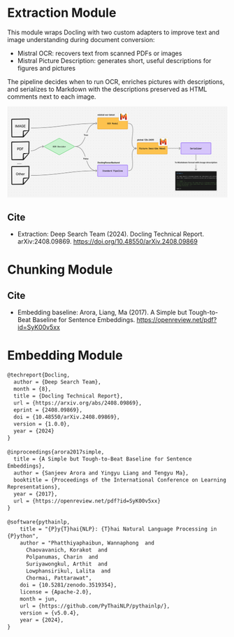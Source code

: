 # Extraction Module

This module wraps Docling with two custom adapters to improve text and image understanding during document conversion:

- Mistral OCR: recovers text from scanned PDFs or images
- Mistral Picture Description: generates short, useful descriptions for figures and pictures

The pipeline decides when to run OCR, enriches pictures with descriptions, and serializes to Markdown with the descriptions preserved as HTML comments next to each image.

![Extraction Flow](asset/extraction_flow.png)

## Cite

- Extraction: Deep Search Team (2024). Docling Technical Report. arXiv:2408.09869. https://doi.org/10.48550/arXiv.2408.09869

# Chunking Module
## Cite
- Embedding baseline: Arora, Liang, Ma (2017). A Simple but Tough-to-Beat Baseline for Sentence Embeddings. https://openreview.net/pdf?id=SyK00v5xx

# Embedding Module
 
 

```
@techreport{Docling,
  author = {Deep Search Team},
  month = {8},
  title = {Docling Technical Report},
  url = {https://arxiv.org/abs/2408.09869},
  eprint = {2408.09869},
  doi = {10.48550/arXiv.2408.09869},
  version = {1.0.0},
  year = {2024}
}

@inproceedings{arora2017simple,
  title = {A Simple but Tough-to-Beat Baseline for Sentence Embeddings},
  author = {Sanjeev Arora and Yingyu Liang and Tengyu Ma},
  booktitle = {Proceedings of the International Conference on Learning Representations},
  year = {2017},
  url = {https://openreview.net/pdf?id=SyK00v5xx}
}

@software{pythainlp,
    title = "{P}y{T}hai{NLP}: {T}hai Natural Language Processing in {P}ython",
    author = "Phatthiyaphaibun, Wannaphong  and
      Chaovavanich, Korakot  and
      Polpanumas, Charin  and
      Suriyawongkul, Arthit  and
      Lowphansirikul, Lalita  and
      Chormai, Pattarawat",
    doi = {10.5281/zenodo.3519354},
    license = {Apache-2.0},
    month = jun,
    url = {https://github.com/PyThaiNLP/pythainlp/},
    version = {v5.0.4},
    year = {2024},
}
```
